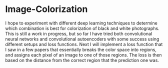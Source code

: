 # Image-Colorization
I hope to experiment with different deep learning techniques to determine which combination is best for colorization of black and white photographs. This is still a work in progress, but so far I have tried both convolutional neural networks and convolutional autoencoders with some success using different setups and loss functions. Next I will implement a loss function that I saw in a few papers that essentially breaks the color space into regions, and assigns each pixel of an image to one of those regions. The loss is then based on the distance from the correct region that the prediction one was. 